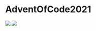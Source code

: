 # AdventOfCode2021

![](https://img.shields.io/badge/day%20📅-11-blue)
![](https://img.shields.io/badge/stars%20⭐-17-yellow)

